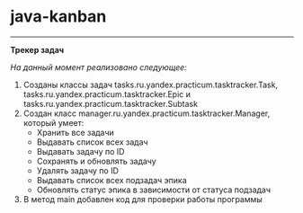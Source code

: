 # java-kanban  
---  
**Трекер задач**  
  
*На данный момент реализовано следующее:*  
1. Созданы классы задач tasks.ru.yandex.practicum.tasktracker.Task, tasks.ru.yandex.practicum.tasktracker.Epic и tasks.ru.yandex.practicum.tasktracker.Subtask
2. Создан класс manager.ru.yandex.practicum.tasktracker.Manager, который умеет:
    * Хранить все задачи
    * Выдавать список всех задач
    * Выдавать задачу по ID
    * Сохранять и обновлять задачу
    * Удалять задачу по ID
    * Выдавать список всех подзадач эпика
    * Обновлять статус эпика в зависимости от статуса подзадач  
3. В метод main добавлен код для проверки работы программы

